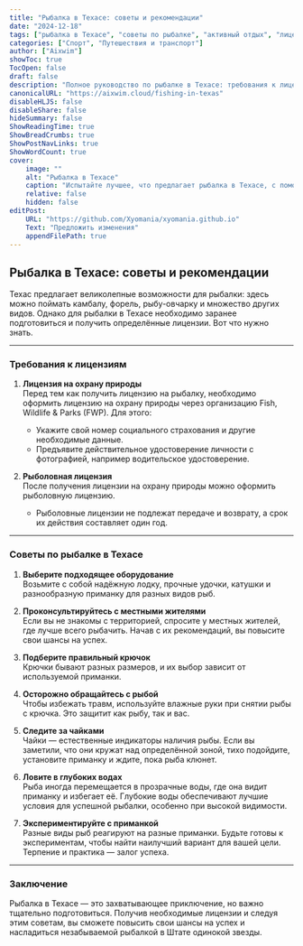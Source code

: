 ```yaml
---
title: "Рыбалка в Техасе: советы и рекомендации"
date: "2024-12-18"
tags: ["рыбалка в Техасе", "советы по рыбалке", "активный отдых", "лицензия на охрану природы"]
categories: ["Спорт", "Путешествия и транспорт"]
author: ["Aixwim"]
showToc: true
TocOpen: false
draft: false
description: "Полное руководство по рыбалке в Техасе: требования к лицензии и советы для успешной поездки."
canonicalURL: "https://aixwim.cloud/fishing-in-texas"
disableHLJS: false
disableShare: false
hideSummary: false
ShowReadingTime: true
ShowBreadCrumbs: true
ShowPostNavLinks: true
ShowWordCount: true
cover:
    image: ""
    alt: "Рыбалка в Техасе"
    caption: "Испытайте лучшее, что предлагает рыбалка в Техасе, с помощью этих важных советов."
    relative: false
    hidden: false
editPost:
    URL: "https://github.com/Xyomania/xyomania.github.io"
    Text: "Предложить изменения"
    appendFilePath: true
---
```


## Рыбалка в Техасе: советы и рекомендации  

Техас предлагает великолепные возможности для рыбалки: здесь можно поймать камбалу, форель, рыбу-овчарку и множество других видов. Однако для рыбалки в Техасе необходимо заранее подготовиться и получить определённые лицензии. Вот что нужно знать.  

---

### **Требования к лицензиям**  

1. **Лицензия на охрану природы**  
   Перед тем как получить лицензию на рыбалку, необходимо оформить лицензию на охрану природы через организацию Fish, Wildlife & Parks (FWP). Для этого:  
   - Укажите свой номер социального страхования и другие необходимые данные.  
   - Предъявите действительное удостоверение личности с фотографией, например водительское удостоверение.  

2. **Рыболовная лицензия**  
   После получения лицензии на охрану природы можно оформить рыболовную лицензию.  
   - Рыболовные лицензии не подлежат передаче и возврату, а срок их действия составляет один год.  

---

### **Советы по рыбалке в Техасе**  

1. **Выберите подходящее оборудование**  
   Возьмите с собой надёжную лодку, прочные удочки, катушки и разнообразную приманку для разных видов рыб.  

2. **Проконсультируйтесь с местными жителями**  
   Если вы не знакомы с территорией, спросите у местных жителей, где лучше всего рыбачить. Начав с их рекомендаций, вы повысите свои шансы на успех.  

3. **Подберите правильный крючок**  
   Крючки бывают разных размеров, и их выбор зависит от используемой приманки.  

4. **Осторожно обращайтесь с рыбой**  
   Чтобы избежать травм, используйте влажные руки при снятии рыбы с крючка. Это защитит как рыбу, так и вас.  

5. **Следите за чайками**  
   Чайки — естественные индикаторы наличия рыбы. Если вы заметили, что они кружат над определённой зоной, тихо подойдите, установите приманку и ждите, пока рыба клюнет.  

6. **Ловите в глубоких водах**  
   Рыба иногда перемещается в прозрачные воды, где она видит приманку и избегает её. Глубокие воды обеспечивают лучшие условия для успешной рыбалки, особенно при высокой видимости.  

7. **Экспериментируйте с приманкой**  
   Разные виды рыб реагируют на разные приманки. Будьте готовы к экспериментам, чтобы найти наилучший вариант для вашей цели. Терпение и практика — залог успеха.  

---

### **Заключение**  

Рыбалка в Техасе — это захватывающее приключение, но важно тщательно подготовиться. Получив необходимые лицензии и следуя этим советам, вы сможете повысить свои шансы на успех и насладиться незабываемой рыбалкой в Штате одинокой звезды.  

